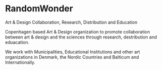 # RandomWonder
Art &amp; Design Collaboration, Research, Distribution and Education

Copenhagen based Art & Design organization to promote collaboration between 
art & design and the sciences through research, destribution and eduacation.

We work with Municipalities, Educational Institutions and other art organizations
in Denmark, the Nordic Countries and Balticum and Internationally.



